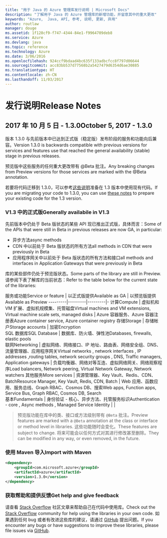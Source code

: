 ```yaml
---
title: "用于 Java 的 Azure 管理库发行说明 | Microsoft Docs"
description: "了解用于 Java 的 Azure 管理库的新增功能，并留意其中的重大更改"
keywords: "Azure,  Java, API, 参考, 说明, 更新, 弃用"
author: routlaw
manager: douge
ms.assetid: 1f128cf9-f747-4344-84e1-f9964709deb8
ms.service: Azure
ms.devlang: java
ms.topic: reference
ms.technology: Azure
ms.date: 3/06/2016
ms.openlocfilehash: 924ccf9bdaad4bc635f133adbcfcc8f797d06644
ms.sourcegitcommit: acc83bb537d77568b2a5427479d6354d6ae30885
ms.translationtype: HT
ms.contentlocale: zh-CN
ms.lasthandoff: 11/03/2017
---
```

# <a name="release-notes"></a><span data-ttu-id="480c0-104">发行说明</span><span class="sxs-lookup"><span data-stu-id="480c0-104">Release Notes</span></span> 

## <a name="october-5-2017---130"></a><span data-ttu-id="480c0-105">2017 年 10 月 5 日 - 1.3.0</span><span class="sxs-lookup"><span data-stu-id="480c0-105">October 5, 2017 - 1.3.0</span></span> 

<span data-ttu-id="480c0-106">版本 1.3.0 与先前版本中已达到正式版（稳定版）发布阶段的服务和功能向后兼容。</span><span class="sxs-lookup"><span data-stu-id="480c0-106">Version 1.3.0 is backwards compatible with previous versions for services and features use that reached the general availability (stable) stage in previous releases.</span></span>

<span data-ttu-id="480c0-107">预览版中这些服务的任何重大更改带有 @Beta 批注。</span><span class="sxs-lookup"><span data-stu-id="480c0-107">Any breaking changes from Preview versions for those services are marked with the @Beta annotation.</span></span>

<span data-ttu-id="480c0-108">若要将代码迁移到 1.3.0，可以参考[这些说明](https://github.com/Azure/azure-sdk-for-java/blob/master/notes/prepare-for-1.3.0.md)准备在 1.3 版本中使用现有代码。</span><span class="sxs-lookup"><span data-stu-id="480c0-108">If you are migrating your code to 1.3.0, you can use [these notes](https://github.com/Azure/azure-sdk-for-java/blob/master/notes/prepare-for-1.3.0.md) to prepare your existing code for the 1.3 version.</span></span>

### <a name="generally-availabile-in-v13"></a><span data-ttu-id="480c0-109">V1.3 中的正式版</span><span class="sxs-lookup"><span data-stu-id="480c0-109">Generally availabile in V1.3</span></span>

<span data-ttu-id="480c0-110">先前版本中仍处于 Beta 版状态的某些 API 现已推出正式版，具体而言：</span><span class="sxs-lookup"><span data-stu-id="480c0-110">Some of the APIs that were still in Beta in previous releases are now GA, in particular:</span></span>

- <span data-ttu-id="480c0-111">异步方法</span><span class="sxs-lookup"><span data-stu-id="480c0-111">async methods</span></span>
- <span data-ttu-id="480c0-112">CDN 中以前处于 Beta 版状态的所有方法</span><span class="sxs-lookup"><span data-stu-id="480c0-112">all methods in CDN that were previously in Beta</span></span>
- <span data-ttu-id="480c0-113">应用程序网关中以前处于 Beta 版状态的所有方法和接口</span><span class="sxs-lookup"><span data-stu-id="480c0-113">all methods and interfaces in Application Gateways that were previously in Beta</span></span>

 <span data-ttu-id="480c0-114">库的某些部件仍处于预览版状态。</span><span class="sxs-lookup"><span data-stu-id="480c0-114">Some parts of the library are still in Preview.</span></span> <span data-ttu-id="480c0-115">请参阅下表了解库的当前状态：</span><span class="sxs-lookup"><span data-stu-id="480c0-115">Refer to the table below for the current state of the libraries:</span></span>

<span data-ttu-id="480c0-116">服务或功能</span><span class="sxs-lookup"><span data-stu-id="480c0-116">Service or feature</span></span> | <span data-ttu-id="480c0-117">以正式版提供</span><span class="sxs-lookup"><span data-stu-id="480c0-117">Available as GA</span></span> | <span data-ttu-id="480c0-118">以预览版提供</span><span class="sxs-lookup"><span data-stu-id="480c0-118">Available as Preview</span></span> 
---------|---------|---------|-
<span data-ttu-id="480c0-119">计算</span><span class="sxs-lookup"><span data-stu-id="480c0-119">Compute</span></span>  | <span data-ttu-id="480c0-120">虚拟机和 VM 扩展、虚拟机规模集、托管磁盘</span><span class="sxs-lookup"><span data-stu-id="480c0-120">Virtual machines and VM extensions, Virtual machine scale sets, managed disks</span></span>   | <span data-ttu-id="480c0-121">Azure 容器服务、Azure 容器注册表</span><span class="sxs-lookup"><span data-stu-id="480c0-121">Azure container service, Azure container registry</span></span> 
<span data-ttu-id="480c0-122">存储</span><span class="sxs-lookup"><span data-stu-id="480c0-122">Storage</span></span>   |  <span data-ttu-id="480c0-123">存储帐户</span><span class="sxs-lookup"><span data-stu-id="480c0-123">Storage accounts</span></span>       |    <span data-ttu-id="480c0-124">加密</span><span class="sxs-lookup"><span data-stu-id="480c0-124">Encryption</span></span>     
<span data-ttu-id="480c0-125">SQL 数据库</span><span class="sxs-lookup"><span data-stu-id="480c0-125">SQL Database</span></span>  | <span data-ttu-id="480c0-126">数据库、防火墙、弹性池</span><span class="sxs-lookup"><span data-stu-id="480c0-126">Databases, firewalls, elastic pools</span></span>              
<span data-ttu-id="480c0-127">联网</span><span class="sxs-lookup"><span data-stu-id="480c0-127">Networking</span></span>    |  <span data-ttu-id="480c0-128">虚拟网络、网络接口、IP 地址、路由表、网络安全组、DNS、流量管理器、应用程序网关</span><span class="sxs-lookup"><span data-stu-id="480c0-128">Virtual networks , network interfaces , IP addresses ,routing tables, network security groups , DNS, Traffic managers, Application gateways</span></span>  |    <span data-ttu-id="480c0-129">负载均衡器、网络对等互连、虚拟网络网关、网络观察程序</span><span class="sxs-lookup"><span data-stu-id="480c0-129">Load balancers, Network peering, Virtual Network Gateway, Network watchers</span></span> 
<span data-ttu-id="480c0-130">其他服务</span><span class="sxs-lookup"><span data-stu-id="480c0-130">More services</span></span>    |  <span data-ttu-id="480c0-131">资源管理器、Key Vault、Redis、CDN、Batch</span><span class="sxs-lookup"><span data-stu-id="480c0-131">Resource Manager, Key Vault, Redis,  CDN, Batch</span></span>       |  <span data-ttu-id="480c0-132">Web 应用、函数应用、服务总线、Graph RBAC、Cosmos DB、搜索</span><span class="sxs-lookup"><span data-stu-id="480c0-132">Web apps, Function apps, Service Bus, Graph RBAC, Cosmos DB, Search</span></span>  
<span data-ttu-id="480c0-133">基本</span><span class="sxs-lookup"><span data-stu-id="480c0-133">Fundamentals</span></span>     |   <span data-ttu-id="480c0-134">身份验证 - 核心、异步方法、托管服务标识</span><span class="sxs-lookup"><span data-stu-id="480c0-134">Authentication - core , Async methods , Managed Service Identity</span></span>      |      |

> <span data-ttu-id="480c0-135">预览版功能在库中的类、接口或方法级别带有 `@Beta` 批注。</span><span class="sxs-lookup"><span data-stu-id="480c0-135">Preview features are marked with a `@Beta` annotation at the class or interface or method level in libraries.</span></span> <span data-ttu-id="480c0-136">这些功能随时会变化。</span><span class="sxs-lookup"><span data-stu-id="480c0-136">These features are subject to change.</span></span> <span data-ttu-id="480c0-137">将来可能会以任何方式对其进行修改甚至删除。</span><span class="sxs-lookup"><span data-stu-id="480c0-137">They can be modified in any way, or even removed, in the future.</span></span>

### <a name="import-with-maven"></a><span data-ttu-id="480c0-138">使用 Maven 导入</span><span class="sxs-lookup"><span data-stu-id="480c0-138">Import with Maven</span></span>

```XML
<dependency>
    <groupId>com.microsoft.azure</groupId>
    <artifactId>azure</artifactId>
    <version>1.3.0</version>
</dependency>
```

### <a name="get-help-and-give-feedback"></a><span data-ttu-id="480c0-139">获取帮助和提供反馈</span><span class="sxs-lookup"><span data-stu-id="480c0-139">Get help and give feedback</span></span>

<span data-ttu-id="480c0-140">请查看 [Stack Overflow](http://stackoverflow.com/questions/tagged/azure-java-sdk) 社区文章来帮助自己在代码中使用库。</span><span class="sxs-lookup"><span data-stu-id="480c0-140">Check out the [Stack Overflow](http://stackoverflow.com/questions/tagged/azure-java-sdk) community for help using the libraries in your own code.</span></span> <span data-ttu-id="480c0-141">如果遇到任何 bug 或者有改进这些库的建议，请通过 [GitHub](https://github.com/Azure/azure-sdk-for-java/issues) 提出问题。</span><span class="sxs-lookup"><span data-stu-id="480c0-141">If you encounter any bugs or have suggestions to improve these libraries, please file issues via [GitHub](https://github.com/Azure/azure-sdk-for-java/issues).</span></span>


